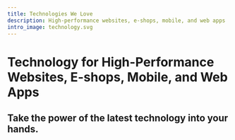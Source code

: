 ```yaml
---
title: Technologies We Love
description: High-performance websites, e-shops, mobile, and web apps
intro_image: technology.svg
---
```

# Technology for High-Performance Websites, E-shops, Mobile, and Web Apps
## Take the power of the latest technology into your hands.
